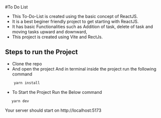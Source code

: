 #To Do List 
- This To-Do-List is created using the basic concept of ReactJS.
- It is  a best beginer friendly project to get starting with ReactJS.
- It has basic Functionalities such as Addition of task, delete of task and moving tasks upward and downward,
- This project is created using Vite and RectJs.

## Steps to run the Project
- Clone the repo
- And open the project And in terminal inside the project run the following command 
```bash
    yarn install
 ```
 - To Start the Project Run the Below command
 ```bash
    yarn dev
 ```

Your server should start on  http://localhost:5173